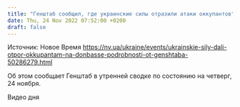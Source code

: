 ```yaml
---
title: "Генштаб сообщил, где украинские силы отразили атаки оккупантов"
date: Thu, 24 Nov 2022 07:52:00 +0200
draft: false
---
```

Источник: Новое Время https://nv.ua/ukraine/events/ukrainskie-sily-dali-otpor-okkupantam-na-donbasse-podrobnosti-ot-genshtaba-50286279.html


Об этом сообщает Генштаб в утренней сводке по состоянию на четверг, 24 ноября.

 Видео дня   
